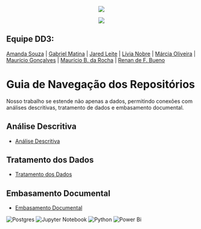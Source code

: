 <p align="center">
<img loading="lazy" src="https://64.media.tumblr.com/26d507e05c543a04cc968cdf94ed088f/96ee40cb3241667b-88/s1280x1920/5ddf8fca1c48a11b48ef47faef41149afad2fd90.jpg"/>
</p>



<p align="center">
<img loading="lazy" src="http://img.shields.io/static/v1?label=STATUS&message=CONCLUIDO&color=GREEN&style=for-the-badge"/>
</p>




## Equipe DD3:

[Amanda Souza](https://www.linkedin.com/in/amanda-rs/) | [Gabriel Matina](https://www.linkedin.com/in/gabrielmatina/) | [Jared Leite](https://www.linkedin.com/in/jared-f-leite-a8351a78/) | [Lívia Nobre](https://www.linkedin.com/in/livia-nobre472/) | [Márcia Oliveira](https://www.linkedin.com/in/marciaoliveira/) | [Maurício Gonçalves](https://www.linkedin.com/in/mauricio-goncalves/) | [Maurício B. da Rocha](https://www.linkedin.com/in/mauriciobenjamin700/) | [Renan de F. Bueno](https://www.linkedin.com/in/renandefraga/)



# Guia de Navegação dos Repositórios

Nosso trabalho se estende não apenas a dados, permitindo conexões com análises descritivas, tratamento de dados e embasamento documental.

## Análise Descritiva
- [Análise Descritiva](https://github.com/ADA-Hack-Grupo-DD3/Analise_Descritiva) 

## Tratamento dos Dados
- [Tratamento dos Dados](https://github.com/ADA-Hack-Grupo-DD3/tratamento_Corp_Solutions)

## Embasamento Documental
- [Embasamento Documental](https://github.com/ADA-Hack-Grupo-DD3/Documentacao)



![Postgres](https://img.shields.io/badge/postgres-%23316192.svg?style=for-the-badge&logo=postgresql&logoColor=white) ![Jupyter Notebook](https://img.shields.io/badge/jupyter-%23FA0F00.svg?style=for-the-badge&logo=jupyter&logoColor=white) ![Python](https://img.shields.io/badge/python-3670A0?style=for-the-badge&logo=python&logoColor=ffdd54) ![Power Bi](https://img.shields.io/badge/power_bi-F2C811?style=for-the-badge&logo=powerbi&logoColor=black)

